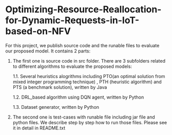 # Optimizing-Resource-Reallocation-for-Dynamic-Requests-in-IoT-based-on-NFV

For this project, we publish source code and the runable files to evaluate our proposed model.
It contains 2 parts:

1. The first one is source code in src folder. 
      There are 3 subfolders related to different algorithms to evaluate the proposed models:

      1.1. Several heuristics alogrithms including PTO(an optimal solution from mixed integer programming technique) , PTH (heuristic algorithm) and PTS (a benchmark solution), written by Java
  
      1.2. DRL_based algorithm using DQN agent, written by Python
  
      1.3. Dataset generator, written by Python
     
3. The second one is test-cases with runable file including jar file and python files. We describe step by step how to run those files. Please see it in detail in README.txt

